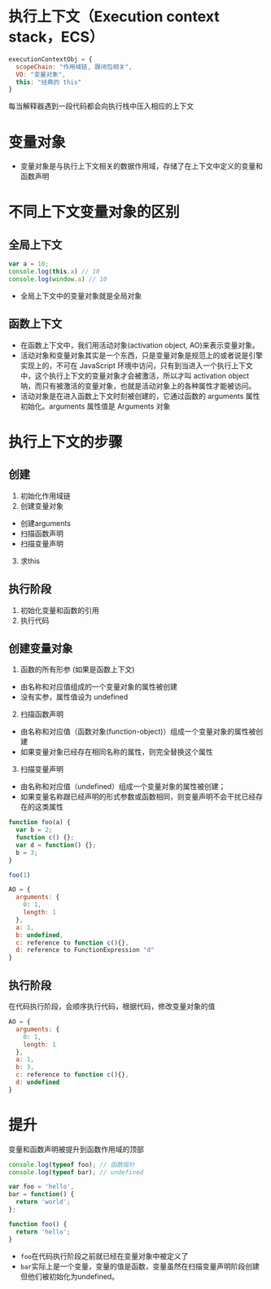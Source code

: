# 执行上下文（Execution context stack，ECS）
```js
executionContextObj = {
  scopeChain: "作用域链, 跟闭包相关",
  VO: "变量对象",
  this: "经典的 this"
}
```
每当解释器遇到一段代码都会向执行栈中压入相应的上下文

# 变量对象
- 变量对象是与执行上下文相关的数据作用域，存储了在上下文中定义的变量和函数声明
# 不同上下文变量对象的区别
## 全局上下文
```js
var a = 10;
console.log(this.a) // 10
console.log(window.a) // 10
```
+ 全局上下文中的变量对象就是全局对象

## 函数上下文
+ 在函数上下文中，我们用活动对象(activation object, AO)来表示变量对象。
+ 活动对象和变量对象其实是一个东西，只是变量对象是规范上的或者说是引擎实现上的，不可在 JavaScript 环境中访问，只有到当进入一个执行上下文中，这个执行上下文的变量对象才会被激活，所以才叫 activation object 呐，而只有被激活的变量对象，也就是活动对象上的各种属性才能被访问。
+ 活动对象是在进入函数上下文时刻被创建的，它通过函数的 arguments 属性初始化。arguments 属性值是 Arguments 对象


# 执行上下文的步骤
## 创建
1. 初始化作用域链
2. 创建变量对象
  + 创建arguments
  + 扫描函数声明
  + 扫描变量声明
3. 求this
## 执行阶段
1. 初始化变量和函数的引用
2. 执行代码


## 创建变量对象
1. 函数的所有形参 (如果是函数上下文)
+ 由名称和对应值组成的一个变量对象的属性被创建
+ 没有实参，属性值设为 undefined

2. 扫描函数声明
+ 由名称和对应值（函数对象(function-object)）组成一个变量对象的属性被创建
+ 如果变量对象已经存在相同名称的属性，则完全替换这个属性

3. 扫描变量声明
+ 由名称和对应值（undefined）组成一个变量对象的属性被创建；
+ 如果变量名称跟已经声明的形式参数或函数相同，则变量声明不会干扰已经存在的这类属性

```js
function foo(a) {
  var b = 2;
  function c() {};
  var d = function() {};
  b = 3;
}

foo(1)
```
```js
AO = {
  arguments: {
    0: 1,
    length: 1
  },
  a: 1,
  b: undefined,
  c: reference to function c(){},
  d: reference to FunctionExpression "d"
}
```

## 执行阶段
在代码执行阶段，会顺序执行代码，根据代码，修改变量对象的值
```js
AO = {
  arguments: {
    0: 1,
    length: 1
  },
  a: 1,
  b: 3,
  c: reference to function c(){},
  d: undefined
}
```

# 提升
变量和函数声明被提升到函数作用域的顶部
```js
console.log(typeof foo); // 函数指针
console.log(typeof bar); // undefined

var foo = 'hello',
bar = function() {
  return 'world';
};

function foo() {
  return 'hello';
}
```
- `foo`在代码执行阶段之前就已经在变量对象中被定义了
- `bar`实际上是一个变量，变量的值是函数，变量虽然在扫描变量声明阶段创建但他们被初始化为undefined。
